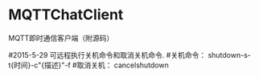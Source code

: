 # MQTTChatClient
MQTT即时通信客户端（附源码）

#2015-5-29 
可远程执行关机命令和取消关机命令.
#关机命令：
shutdown-s-t{时间}-c"{描述}"-f
#取消关机：
cancelshutdown
